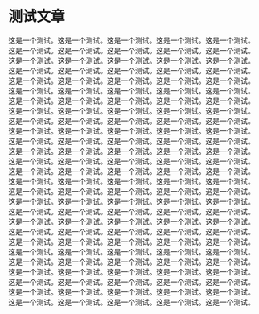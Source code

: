 # 测试文章

这是一个测试。这是一个测试。这是一个测试。这是一个测试。这是一个测试。
这是一个测试。这是一个测试。这是一个测试。这是一个测试。这是一个测试。
这是一个测试。这是一个测试。这是一个测试。这是一个测试。这是一个测试。
这是一个测试。这是一个测试。这是一个测试。这是一个测试。这是一个测试。
这是一个测试。这是一个测试。这是一个测试。这是一个测试。这是一个测试。
这是一个测试。这是一个测试。这是一个测试。这是一个测试。这是一个测试。
这是一个测试。这是一个测试。这是一个测试。这是一个测试。这是一个测试。
这是一个测试。这是一个测试。这是一个测试。这是一个测试。这是一个测试。
这是一个测试。这是一个测试。这是一个测试。这是一个测试。这是一个测试。
这是一个测试。这是一个测试。这是一个测试。这是一个测试。这是一个测试。
这是一个测试。这是一个测试。这是一个测试。这是一个测试。这是一个测试。
这是一个测试。这是一个测试。这是一个测试。这是一个测试。这是一个测试。
这是一个测试。这是一个测试。这是一个测试。这是一个测试。这是一个测试。
这是一个测试。这是一个测试。这是一个测试。这是一个测试。这是一个测试。
这是一个测试。这是一个测试。这是一个测试。这是一个测试。这是一个测试。
这是一个测试。这是一个测试。这是一个测试。这是一个测试。这是一个测试。
这是一个测试。这是一个测试。这是一个测试。这是一个测试。这是一个测试。
这是一个测试。这是一个测试。这是一个测试。这是一个测试。这是一个测试。
这是一个测试。这是一个测试。这是一个测试。这是一个测试。这是一个测试。
这是一个测试。这是一个测试。这是一个测试。这是一个测试。这是一个测试。
这是一个测试。这是一个测试。这是一个测试。这是一个测试。这是一个测试。
这是一个测试。这是一个测试。这是一个测试。这是一个测试。这是一个测试。
这是一个测试。这是一个测试。这是一个测试。这是一个测试。这是一个测试。
这是一个测试。这是一个测试。这是一个测试。这是一个测试。这是一个测试。
这是一个测试。这是一个测试。这是一个测试。这是一个测试。这是一个测试。
这是一个测试。这是一个测试。这是一个测试。这是一个测试。这是一个测试。
这是一个测试。这是一个测试。这是一个测试。这是一个测试。这是一个测试。
